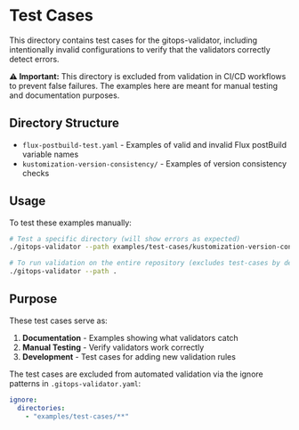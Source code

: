 # Test Cases

This directory contains test cases for the gitops-validator, including intentionally invalid configurations to verify that the validators correctly detect errors.

**⚠️ Important:** This directory is excluded from validation in CI/CD workflows to prevent false failures. The examples here are meant for manual testing and documentation purposes.

## Directory Structure

- `flux-postbuild-test.yaml` - Examples of valid and invalid Flux postBuild variable names
- `kustomization-version-consistency/` - Examples of version consistency checks

## Usage

To test these examples manually:

```bash
# Test a specific directory (will show errors as expected)
./gitops-validator --path examples/test-cases/kustomization-version-consistency

# To run validation on the entire repository (excludes test-cases by default)
./gitops-validator --path .
```

## Purpose

These test cases serve as:
1. **Documentation** - Examples showing what validators catch
2. **Manual Testing** - Verify validators work correctly
3. **Development** - Test cases for adding new validation rules

The test cases are excluded from automated validation via the ignore patterns in `.gitops-validator.yaml`:

```yaml
ignore:
  directories:
    - "examples/test-cases/**"
```

